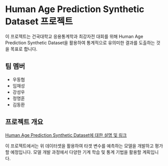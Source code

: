 # Human Age Prediction Synthetic Dataset 프로젝트

이 프로젝트는 건국대학교 응용통계학과 최강자전 대회를 위해 Human Age Prediction Synthetic Dataset을 활용하여 통계적으로 유의미한 결과를 도출하는 것을 목표로 합니다.

## 팀 멤버

- 우동협
- 임재성
- 강성우
- 정명훈
- 김동환

## 프로젝트 개요

[Human Age Prediction Synthetic Dataset에 대한 설명 및 링크](https://www.kaggle.com/datasets/abdullah0a/human-age-prediction-synthetic-dataset)

이 프로젝트에서는 위 데이터셋을 활용하여 타겟 변수를 예측하는 모델을 개발하고 평가할 예정입니다. 모델 개발 과정에서 다양한 기계 학습 및 통계 기법을 활용할 계획입니다.
